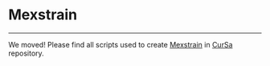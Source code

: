 # Mexstrain
-----------

We moved! Please find all scripts used to create [Mexstrain](https://ira.cinvestav.mx/mexstrain/) in [CurSa](https://github.com/luisdelaye/CurSa) repository.

